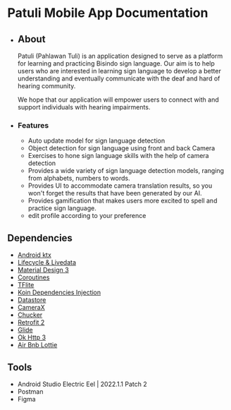 
# Patuli Mobile App Documentation

- ## About
    Patuli (Pahlawan Tuli) is an application designed to serve as a platform for learning and practicing Bisindo sign language. Our aim is to help users who are interested in learning sign language to develop a better understanding and eventually communicate with the deaf and hard of hearing community. 
   
    We hope that our application will empower users to connect with and support individuals with hearing impairments.

- ### Features
    * Auto update model for sign language detection
    * Object detection for sign language using front and back Camera
    * Exercises to hone sign language skills with the help of camera detection
    * Provides a wide variety of sign language detection models, ranging from alphabets, numbers to words.
    * Provides UI to accommodate camera translation results, so you won't forget the results that have been generated by our AI.
    * Provides gamification that makes users more excited to spell and practice sign language.
    * edit profile according to your preference


## Dependencies
- [Android ktx](https://developer.android.com/kotlin/coroutines) 
- [Lifecycle & Livedata](https://developer.android.com/jetpack/androidx/releases/lifecycle)
- [Material Design 3](https://github.com/material-components) 
- [Coroutines](https://developer.android.com/kotlin/coroutines) 
- [TFlite](https://github.com/tensorflow/examples/tree/master/lite/examples/object_detection/android) 
- [Koin Dependencies Injection](https://insert-koin.io/)    
- [Datastore](https://developer.android.com/kotlin/coroutines) 
- [CameraX](https://developer.android.com/training/camerax) 
- [Chucker](https://github.com/ChuckerTeam/chucker) 
- [Retrofit 2](https://square.github.io/retrofit/)    
- [Glide](https://github.com/bumptech/glide)      
- [Ok Http 3](https://square.github.io/okhttp/) 
- [Air Bnb Lottie](https://airbnb.io/lottie/#/) 

## Tools
- Android Studio Electric Eel | 2022.1.1 Patch 2
- Postman
- Figma


